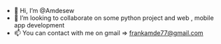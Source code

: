 - 👋 Hi, I’m @Amdesew
- 💞️ I’m looking to collaborate on some python project and web , mobile app development
- 📫 You can contact with me on gmail => frankamde77@gmail.com

<!---
Amdesew/Amdesew is a ✨ special ✨ repository because its `README.md` (this file) appears on your GitHub profile.
You can click the Preview link to take a look at your changes.
--->
